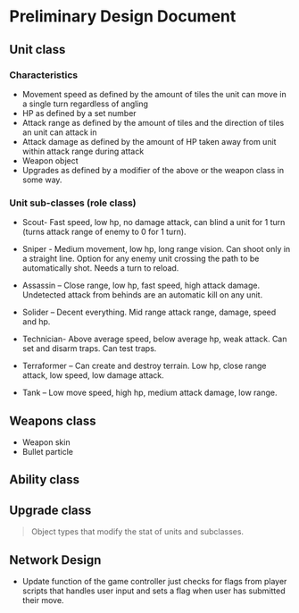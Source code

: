 # Preliminary Design Document
## Unit class

### Characteristics

* Movement speed as defined by the amount of tiles the unit can move in a single turn regardless of angling
* HP as defined by a set number
* Attack range as defined by the amount of tiles and the direction of tiles an unit can attack in
* Attack damage as defined by the amount of HP taken away from unit within attack range during attack
* Weapon object
* Upgrades as defined by a modifier of the above or the weapon class in some way.

###	Unit sub-classes (role class)

*	Scout- Fast speed, low hp, no damage attack, can blind a unit for 1 turn (turns attack range of 	enemy to 0 for 1 turn).

*	Sniper -  Medium movement, low hp, long range vision. Can shoot only in a straight line. 	Option for any enemy unit crossing the path to be automatically shot. Needs a turn to reload.

*	Assassin – Close range, low hp, fast speed, high attack damage. Undetected attack from behinds 	are an automatic kill on any unit.

*	Solider – Decent everything. Mid range attack range, damage, speed and hp.

*	Technician- Above average speed, below average hp, weak attack. Can set and disarm traps. 	Can test traps.

*	Terraformer – Can create and destroy terrain. Low hp, close range attack, low speed, low 	damage attack.

*	Tank – Low move speed, high hp, medium attack damage, low range.


## Weapons class

* Weapon skin
* Bullet particle

## Ability class


## Upgrade class

>Object types that modify the stat of units and subclasses.

## Network Design
* Update function of the game controller just checks for flags from player scripts that handles user input and sets a flag when user has submitted their move. 

